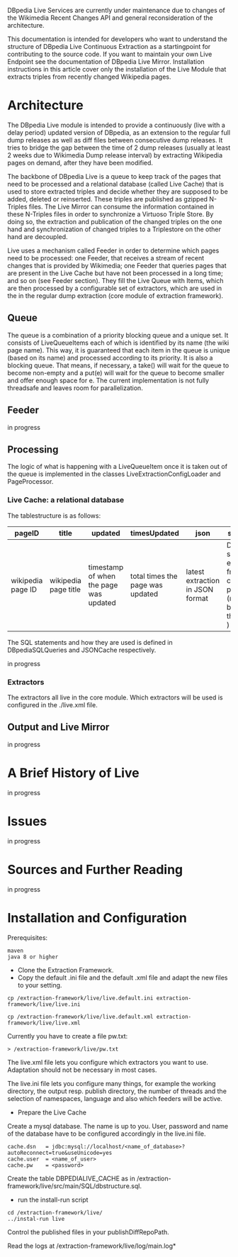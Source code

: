DBpedia Live Services are currently under maintenance due to changes of the Wikimedia Recent Changes API and general reconsideration of the architecture.

This documentation is intended for developers who want to understand the structure of DBpedia Live Continuous Extraction as a startingpoint for contributing to the source code. If you want to maintain your own Live Endpoint see the documentation of DBpedia Live Mirror. Installation instructions in this article cover only the installation of the Live Module that extracts triples from recently changed Wikipedia pages.


# Architecture
The DBpedia Live module is intended to provide a continuously (live with a delay period) updated version of DBpedia, as an extension to the regular full dump releases as well as diff files between consecutive dump releases. It tries to bridge the gap between the time of 2 dump releases (usually at least 2 weeks due to Wikimedia Dump release interval) by extracting Wikipedia pages on demand, after they have been modified.

The backbone of DBpedia Live is a queue to keep track of the pages that need to be processed and a relational database (called Live Cache) that is used to store extracted triples and decide whether they are supposed to be added, deleted or reinserted. These triples are published as gzipped N-Triples files. The Live Mirror can consume the information contained in these N-Triples files in order to synchronize a Virtuoso Triple Store. By doing so, the extraction and publication of the changed triples on the one hand and synchronization of changed triples to a Triplestore on the other hand are decoupled.

Live uses a mechanism called Feeder in order to determine which pages need to be processed: one Feeder, that receives a stream of recent changes that is provided by Wikimedia; one Feeder that queries pages that are present in the Live Cache but have not been processed in a long time; and so on (see Feeder section). They fill the Live Queue with Items, which are then processed by a configurable set of extractors, which are used in the in the regular dump extraction (core module of extraction framework).

## Queue
The queue is a combination of a priority blocking queue and a unique set.
It consists of LiveQueueItems each of which is identified by its name (the wiki page name).
This way, it is guaranteed that each item in the queue is unique (based on its name) and processed according to its priority.
It is also a blocking queue. That means, if necessary, a take() will wait for the queue to become non-empty and a put(e) will wait for the queue to become smaller and offer enough space for e.
The current implementation is not fully threadsafe and leaves room for parallelization.

## Feeder
in progress
## Processing
The logic of what is happening with a LiveQueueItem once it is taken out of the queue is implemented in the classes LiveExtractionConfigLoader and PageProcessor.
### Live Cache: a relational database
The tablestructure is as follows:

pageID | title | updated |timesUpdated |json |subjects |diff |error
-- | -- | -- | --|--|--|--|--
wikipedia page ID| wikipedia page title | timestamp of when the page was updated | total times the page was updated | latest extraction in JSON format | Distinct subjects extracted from the current page (might be more than one ) | keeps the latest triple diff | if there was an error the last time the page was updated

The SQL statements  and how they are used is defined in DBpediaSQLQueries and JSONCache respectively.

in progress

### Extractors
The extractors all live in the core module. Which extractors will be used is configured in the ./live.xml file.

## Output and Live Mirror
in progress
# A Brief History of Live
in progress
# Issues
in progress
# Sources and Further Reading
in progress
# Installation and Configuration
Prerequisites:
```
maven
java 8 or higher
```
  * Clone the Extraction Framework.
  * Copy the default .ini file and the default .xml file and adapt the new files to your setting.
```
cp /extraction-framework/live/live.default.ini extraction-framework/live/live.ini

cp /extraction-framework/live/live.default.xml extraction-framework/live/live.xml
```
Currently you have to create a file pw.txt:
```
> /extraction-framework/live/pw.txt
```

The live.xml file lets you configure which extractors you want to use. Adaptation should not be necessary in most cases.

The live.ini file lets you configure many things, for example the working directory, the output resp. publish directory, the number of threads and the selection of namespaces, language and also which feeders will be active.

  * Prepare the Live Cache

Create a mysql database. The name is up to you. User, password and name of the database have to be configured accordingly in the live.ini file.
```
cache.dsn   = jdbc:mysql://localhost/<name_of_database>?autoReconnect=true&useUnicode=yes
cache.user  = <name_of_user>
cache.pw    = <password>
```

Create the table DBPEDIALIVE_CACHE as in /extraction-framework/live/src/main/SQL/dbstructure.sql. 


  * run the install-run script
  ```
  cd /extraction-framework/live/
  ../instal-run live
  ```
Control the published files in your publishDiffRepoPath.

Read the logs at /extraction-framework/live/log/main.log*
